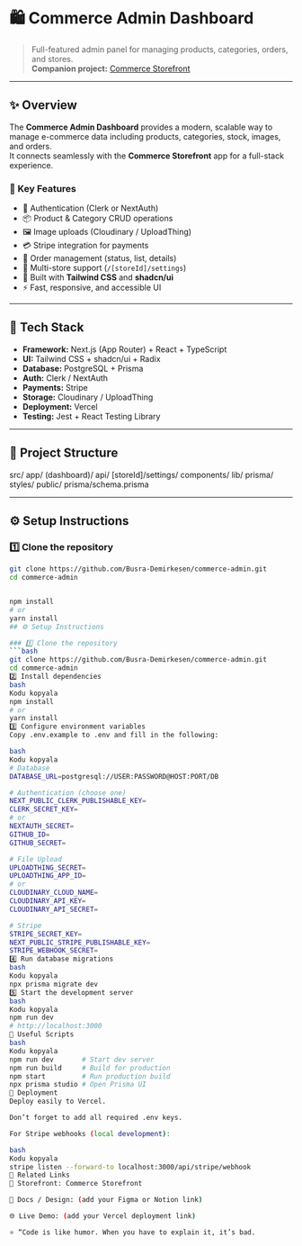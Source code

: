 # 🛍️ Commerce Admin Dashboard

> Full-featured admin panel for managing products, categories, orders, and stores.  
> **Companion project:** [Commerce Storefront](https://github.com/Busra-Demirkesen/commerce-store)

---

## ✨ Overview
The **Commerce Admin Dashboard** provides a modern, scalable way to manage e-commerce data including products, categories, stock, images, and orders.  
It connects seamlessly with the **Commerce Storefront** app for a full-stack experience.

### 🔑 Key Features
- 🔐 Authentication (Clerk or NextAuth)  
- 📦 Product & Category CRUD operations  
- 🖼️ Image uploads (Cloudinary / UploadThing)  
- 💳 Stripe integration for payments  
- 🧾 Order management (status, list, details)  
- 🏪 Multi-store support (`/[storeId]/settings`)  
- 🎨 Built with **Tailwind CSS** and **shadcn/ui**  
- ⚡ Fast, responsive, and accessible UI  

---

## 🧰 Tech Stack
- **Framework:** Next.js (App Router) + React + TypeScript  
- **UI:** Tailwind CSS + shadcn/ui + Radix  
- **Database:** PostgreSQL + Prisma  
- **Auth:** Clerk / NextAuth  
- **Payments:** Stripe  
- **Storage:** Cloudinary / UploadThing  
- **Deployment:** Vercel  
- **Testing:** Jest + React Testing Library  

---

## 📁 Project Structure

src/
app/
(dashboard)/
api/
[storeId]/settings/
components/
lib/
prisma/
styles/
public/
prisma/schema.prisma



---

## ⚙️ Setup Instructions

### 1️⃣ Clone the repository
```bash
git clone https://github.com/Busra-Demirkesen/commerce-admin.git
cd commerce-admin


npm install
# or
yarn install
## ⚙️ Setup Instructions

### 1️⃣ Clone the repository
```bash
git clone https://github.com/Busra-Demirkesen/commerce-admin.git
cd commerce-admin
2️⃣ Install dependencies
bash
Kodu kopyala
npm install
# or
yarn install
3️⃣ Configure environment variables
Copy .env.example to .env and fill in the following:

bash
Kodu kopyala
# Database
DATABASE_URL=postgresql://USER:PASSWORD@HOST:PORT/DB

# Authentication (choose one)
NEXT_PUBLIC_CLERK_PUBLISHABLE_KEY=
CLERK_SECRET_KEY=
# or
NEXTAUTH_SECRET=
GITHUB_ID=
GITHUB_SECRET=

# File Upload
UPLOADTHING_SECRET=
UPLOADTHING_APP_ID=
# or
CLOUDINARY_CLOUD_NAME=
CLOUDINARY_API_KEY=
CLOUDINARY_API_SECRET=

# Stripe
STRIPE_SECRET_KEY=
NEXT_PUBLIC_STRIPE_PUBLISHABLE_KEY=
STRIPE_WEBHOOK_SECRET=
4️⃣ Run database migrations
bash
Kodu kopyala
npx prisma migrate dev
5️⃣ Start the development server
bash
Kodu kopyala
npm run dev
# http://localhost:3000
🧪 Useful Scripts
bash
Kodu kopyala
npm run dev       # Start dev server
npm run build     # Build for production
npm start         # Run production build
npx prisma studio # Open Prisma UI
🚀 Deployment
Deploy easily to Vercel.

Don’t forget to add all required .env keys.

For Stripe webhooks (local development):

bash
Kodu kopyala
stripe listen --forward-to localhost:3000/api/stripe/webhook
🔗 Related Links
🛒 Storefront: Commerce Storefront

📘 Docs / Design: (add your Figma or Notion link)

🌐 Live Demo: (add your Vercel deployment link)

⭐ “Code is like humor. When you have to explain it, it’s bad.

